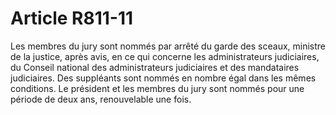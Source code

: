 # Article R811-11

Les membres du jury sont nommés par arrêté du garde des sceaux, ministre de la justice, après avis, en ce qui concerne les administrateurs judiciaires, du Conseil national des administrateurs judiciaires et des mandataires judiciaires.   Des suppléants sont nommés en nombre égal dans les mêmes conditions.   Le président et les membres du jury sont nommés pour une période de deux ans, renouvelable une fois.